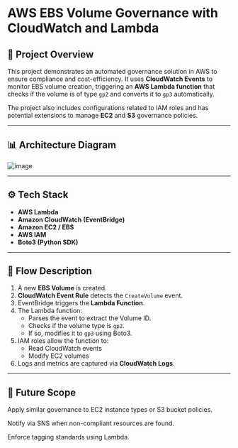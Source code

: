 # AWS EBS Volume Governance with CloudWatch and Lambda

## 📌 Project Overview
This project demonstrates an automated governance solution in AWS to ensure compliance and cost-efficiency. It uses **CloudWatch Events** to monitor EBS volume creation, triggering an **AWS Lambda function** that checks if the volume is of type `gp2` and converts it to `gp3` automatically.

The project also includes configurations related to IAM roles and has potential extensions to manage **EC2** and **S3** governance policies.

---

## 📊 Architecture Diagram
![image](https://github.com/user-attachments/assets/7bd04a2f-4226-4d71-9c87-9c397c1eb21b)

---

## ⚙️ Tech Stack
- **AWS Lambda**
- **Amazon CloudWatch (EventBridge)**
- **Amazon EC2 / EBS**
- **AWS IAM**
- **Boto3 (Python SDK)**

---

## 🚀 Flow Description

1. A new **EBS Volume** is created.
2. **CloudWatch Event Rule** detects the `CreateVolume` event.
3. EventBridge triggers the **Lambda Function**.
4. The Lambda function:
   - Parses the event to extract the Volume ID.
   - Checks if the volume type is `gp2`.
   - If so, modifies it to `gp3` using Boto3.
5. IAM roles allow the function to:
   - Read CloudWatch events
   - Modify EC2 volumes
6. Logs and metrics are captured via **CloudWatch Logs**.

---

## 📌 Future Scope


Apply similar governance to EC2 instance types or S3 bucket policies.

Notify via SNS when non-compliant resources are found.

Enforce tagging standards using Lambda.

